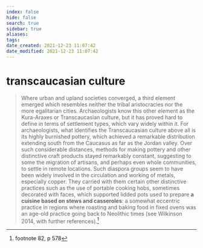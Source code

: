 ```yaml
---
index: false
hide: false
search: true
sidebar: true
aliases:
tags:
date_created: 2021-12-23 11:07:42
date_modified: 2021-12-23 11:07:42
---
```


# transcaucasian culture

> Where urban and upland societies converged, a third element emerged which resembles neither the tribal aristocracies nor the more egalitarian cities. Archaeologists know this other element as the Kura-Araxes or Transcaucasian culture, but it has proved hard to define in terms of settlement types, which vary widely within it. For archaeologists, what identifies the Transcaucasian culture above all is its highly burnished pottery, which achieved a remarkable distribution extending south from the Caucasus as far as the Jordan valley. Over such considerable distances, methods for making pottery and other distinctive craft products stayed remarkably constant, suggesting to some the migration of artisans, and perhaps even whole communities, to settle in remote locations. Such diaspora groups seem to have been widely involved in the circulation and working of metals, especially copper. They carried with them certain other distinctive practices such as the use of portable cooking hobs, sometimes decorated with faces, which supported lidded pots used to prepare **a cuisine based on stews and casseroles**: a somewhat eccentric practice in regions where roasting and baking food in fixed ovens was an age-old practice going back to Neolithic times (see Wilkinson 2014, with further references).[^1]
> 
[^1]: footnote 82, p 578